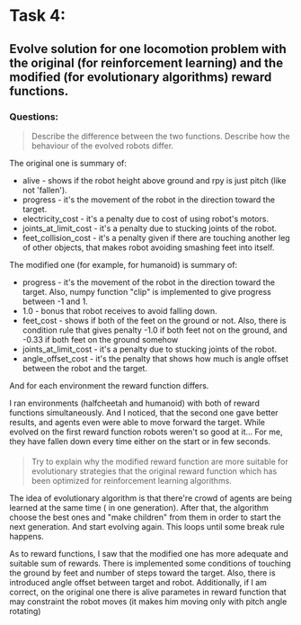 # Task 4: 
## Evolve solution for one locomotion problem with the original (for reinforcement learning) and the modified (for evolutionary algorithms) reward functions.

### Questions: 
> Describe the difference between the two functions. Describe how the behaviour of the evolved robots differ.

The original one is summary of: 
* alive - shows if the robot height above ground and rpy is just pitch (like not 'fallen').
* progress - it's the movement of the robot in the direction toward the target. 
* electricity_cost -  it's a penalty due to cost of using robot's motors.
* joints_at_limit_cost - it's a penalty due to stucking joints of the robot. 
* feet_collision_cost - it's a penalty given if there are touching another leg of other objects, that makes robot avoiding smashing feet into itself.

The modified one (for example, for humanoid) is summary of: 
* progress - it's the movement of the robot in the direction toward the target. Also, numpy function "clip" is implemented to give progress between -1 and 1.
* 1.0 - bonus that robot receives to avoid falling down.
* feet_cost - shows if both of the feet on the ground or not. Also, there is condition rule that gives penalty -1.0 if both feet not on the ground, and -0.33 if both feet on the ground somehow
* joints_at_limit_cost - it's a penalty due to stucking joints of the robot. 
* angle_offset_cost - it's the penalty that shows how much is angle offset between the robot and the target.

And for each environment the reward function differs.

I ran environments (halfcheetah and humanoid) with both of reward functions simultaneously. And I noticed, that the second one gave better results, and agents even were able to move forward the target. While evolved on the first reward function robots weren't so good at it... For me, they have fallen down every time either on the start or in few seconds.

#### 

> Try to explain why the modified reward function are more suitable for evolutionary strategies that the original reward function which has been optimized for reinforcement learning algorithms. 

The idea of evolutionary algorithm is that there're crowd of agents are being learned at the same time ( in one generation). After that, the algorithm choose the best ones and "make children" from them in order to start the next generation. And start evolving again. This loops until some break rule happens.

As to reward functions, I saw that the modified one has more adequate and suitable sum of rewards. There is implemented some conditions of touching the ground by feet and number of steps toward the target. Also, there is introduced angle offset between target and robot. Additionally, if I am correct, on the original one there is alive parametes in reward function that may constraint the robot moves (it makes him moving only with pitch angle rotating)

